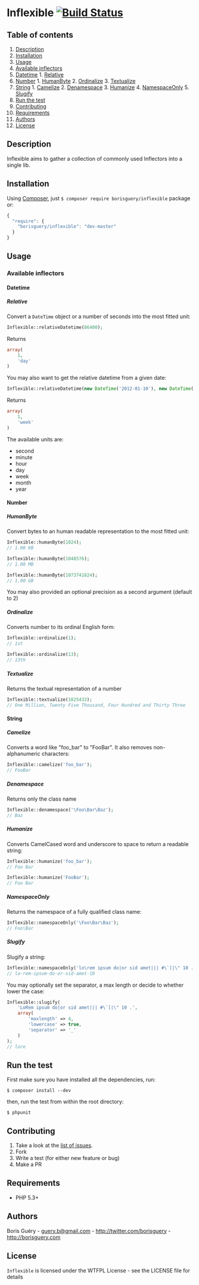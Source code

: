 Inflexible  [![Build Status](https://travis-ci.org/borisguery/Inflexible.png)](https://travis-ci.org/borisguery/Inflexible)
=======================

Table of contents
-----------------

1. [Description](#description)
2. [Installation](#installation)
3. [Usage](#usage)
 1. [Available inflectors](#available-inflectors)
   1. [Datetime](#datetime)
     1. [Relative](#relative)
   2. [Number](#number)
     1. [HumanByte](#humanbyte)
     2. [Ordinalize](#ordinalize)
     3. [Textualize](#textualize)
   3. [String](#string)
     1. [Camelize](#camelize)
     2. [Denamespace](#denamespace)
     3. [Humanize](#humanize)
     4. [NamespaceOnly](#namespaceonly)
     5. [Slugify](#slugify)
4. [Run the test](#run-the-test)
5. [Contributing](#contributing)
6. [Requirements](#requirements)
7. [Authors](#authors)
8. [License](#license)

Description
-----------

Inflexible aims to gather a collection of commonly used Inflectors into a single lib.

Installation
------------

Using [Composer](http://getcomposer.org/), just `$ composer require borisguery/inflexible` package or:

``` javascript
{
  "require": {
    "borisguery/inflexible": "dev-master"
  }
}
```

Usage
-----

### Available inflectors

#### Datetime

##### Relative

Convert a `DateTime` object or a number of seconds into the most fitted unit:

```php
Inflexible::relativeDatetime(86400);
```

Returns

```php
array(
    1,
    'day'
)
```

You may also want to get the relative datetime from a given date:


```php
Inflexible::relativeDatetime(new DateTime('2012-01-10'), new DateTime('2012-01-17'));
```

Returns

```php
array(
    1,
    'week'
)
```

The available units are:

* second
* minute
* hour
* day
* week
* month
* year

#### Number

##### HumanByte

Convert bytes to an human readable representation to the most fitted unit:

```php
Inflexible::humanByte(1024);
// 1.00 KB
```

```php
Inflexible::humanByte(1048576);
// 1.00 MB
```

```php
Inflexible::humanByte(1073741824);
// 1.00 GB
```

You may also provided an optional precision as a second argument (default to 2)


##### Ordinalize

Converts number to its ordinal English form:

```php
Inflexible::ordinalize(1);
// 1st
```

```php
Inflexible::ordinalize(13);
// 13th
```

##### Textualize

Returns the textual representation of a number

```php
Inflexible::textualize(1025433);
// One Million, Twenty Five Thousand, Four Hundred and Thirty Three
```


#### String

##### Camelize
Converts a word like "foo_bar" to "FooBar".
It also removes non-alphanumeric characters:

```php
Inflexible::camelize('foo_bar');
// FooBar
```

##### Denamespace

Returns only the class name

```php
Inflexible::denamespace('\Foo\Bar\Baz');
// Baz
```

##### Humanize

Converts CamelCased word and underscore to space to return a readable string:

```php
Inflexible::humanize('foo_bar');
// Foo Bar
```

```php
Inflexible::humanize('FooBar');
// Foo Bar
```

##### NamespaceOnly

Returns the namespace of a fully qualified class name:

```php
Inflexible::namespaceOnly('\Foo\Bar\Baz');
// Foo\Bar
```

##### Slugify

Slugify a string:

```php
Inflexible::namespaceOnly('lo\rem ipsum do|or sid amet||| #\`[|\" 10 .');
// lo-rem-ipsum-do-or-sid-amet-10
```

You may optionally set the separator, a max length or decide to whether lower the case:

```php
Inflexible::slugify(
    'LoRem ipsum do|or sid amet||| #\`[|\" 10 .',
    array(
        'maxlength' => 4,
        'lowercase' => true,
        'separator' => '_'
    )
);
// lore
```

Run the test
------------

First make sure you have installed all the dependencies, run:

`$ composer install --dev`

then, run the test from within the root directory:

`$ phpunit`

Contributing
------------

1. Take a look at the [list of issues](http://github.com/borisguery/gisele/issues).
2. Fork
3. Write a test (for either new feature or bug)
4. Make a PR

Requirements
------------

* PHP 5.3+

Authors
-------

Boris Guéry - <guery.b@gmail.com> - <http://twitter.com/borisguery> - <http://borisguery.com>

License
-------

`Inflexible` is licensed under the WTFPL License - see the LICENSE file for details
